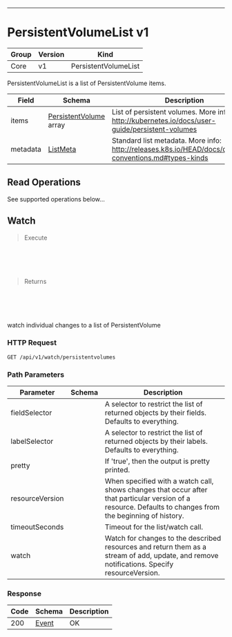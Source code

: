 

-----------
# PersistentVolumeList v1



Group        | Version     | Kind
------------ | ---------- | -----------
Core | v1 | PersistentVolumeList







PersistentVolumeList is a list of PersistentVolume items.



Field        | Schema     | Description
------------ | ---------- | -----------
items | [PersistentVolume](#persistentvolume-v1) array | List of persistent volumes. More info: http://kubernetes.io/docs/user-guide/persistent-volumes
metadata | [ListMeta](#listmeta-unversioned) | Standard list metadata. More info: http://releases.k8s.io/HEAD/docs/devel/api-conventions.md#types-kinds





## <strong>Read Operations</strong>

See supported operations below...

## Watch

> Execute

```shell



```



```yaml



```

> Returns

```shell



```


```yaml



```



watch individual changes to a list of PersistentVolume

### HTTP Request

`GET /api/v1/watch/persistentvolumes`

### Path Parameters

Parameter    | Schema     | Description
------------ | ---------- | -----------
fieldSelector |  | A selector to restrict the list of returned objects by their fields. Defaults to everything.
labelSelector |  | A selector to restrict the list of returned objects by their labels. Defaults to everything.
pretty |  | If 'true', then the output is pretty printed.
resourceVersion |  | When specified with a watch call, shows changes that occur after that particular version of a resource. Defaults to changes from the beginning of history.
timeoutSeconds |  | Timeout for the list/watch call.
watch |  | Watch for changes to the described resources and return them as a stream of add, update, and remove notifications. Specify resourceVersion.


### Response

Code         | Schema     | Description
------------ | ---------- | -----------
200 | [Event](#event-versioned) | OK




